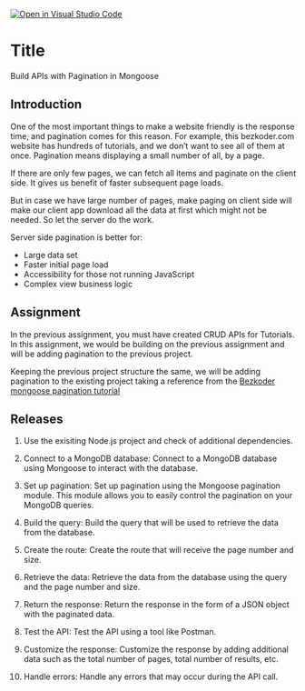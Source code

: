 [![Open in Visual Studio Code](https://classroom.github.com/assets/open-in-vscode-718a45dd9cf7e7f842a935f5ebbe5719a5e09af4491e668f4dbf3b35d5cca122.svg)](https://classroom.github.com/online_ide?assignment_repo_id=11189258&assignment_repo_type=AssignmentRepo)
# Title
Build APIs with Pagination in Mongoose

## Introduction

One of the most important things to make a website friendly is the response time, and pagination comes for this reason. For example, this bezkoder.com website has hundreds of tutorials, and we don’t want to see all of them at once. Pagination means displaying a small number of all, by a page.

If there are only few pages, we can fetch all items and paginate on the client side. It gives us benefit of faster subsequent page loads.

But in case we have large number of pages, make paging on client side will make our client app download all the data at first which might not be needed. So let the server do the work.

Server side pagination is better for:

- Large data set
- Faster initial page load
- Accessibility for those not running JavaScript
- Complex view business logic

## Assignment

In the previous assignment, you must have created CRUD APIs for Tutorials. 
In this assignment, we would be building on the previous assignment and will be adding pagination to the previous project.

Keeping the previous project structure the same, we will be adding pagination to the existing project taking a reference from the [Bezkoder mongoose pagination tutorial](https://www.bezkoder.com/node-js-mongodb-pagination/)

## Releases

1. Use the exisiting Node.js project and check of additional dependencies.

2. Connect to a MongoDB database: Connect to a MongoDB database using Mongoose to interact with the database.

3. Set up pagination: Set up pagination using the Mongoose pagination module. This module allows you to easily control the pagination on your MongoDB queries.

4. Build the query: Build the query that will be used to retrieve the data from the database.

5. Create the route: Create the route that will receive the page number and size.

6. Retrieve the data: Retrieve the data from the database using the query and the page number and size.

7. Return the response: Return the response in the form of a JSON object with the paginated data.

8. Test the API: Test the API using a tool like Postman.

9. Customize the response: Customize the response by adding additional data such as the total number of pages, total number of results, etc.

10. Handle errors: Handle any errors that may occur during the API call.

